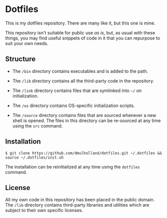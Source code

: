 
Dotfiles
========

This is my dotfiles repository. There are many like it, but this one is mine.

This repository isn't suitable for public use *as is*, but, as usual with these things, you may find useful snippets of code in it that you can repurpose to suit your own needs.


Structure
---------

* The `/bin` directory contains executables and is added to the path.

* The `/lib` directory contains all the third-party code in the repository.

* The `/link` directory contains files that are symlinked into `~/` on
  initialization.

* The `/os` directory contains OS-specific initialization scripts.

* The `/source` directory contains files that are sourced whenever a new shell
  is opened. The files in this directory can be re-sourced at any time using the
  `src` command.


Installation
------------

    $ git clone https://github.com/dmulholland/dotfiles.git ~/.dotfiles && source ~/.dotfiles/init.sh

The installation can be reinitialized at any time using the `dotfiles` command.


License
-------

All my own code in this repository has been placed in the public domain. The `/lib` directory contains third-party libraries and utilities which are subject to their own specific licenses.
